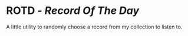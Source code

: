# ROTD - *Record Of The Day*

A little utility to randomly choose a record from my collection to listen to.
